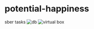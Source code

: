 # potential-happiness
sber tasks
![db](https://github.com/mixae1/potential-happiness/assets/56720762/96a271fb-8e56-4797-95d8-85720eef5d30)
![virtual box](https://drive.google.com/file/d/1QsvjHYPnVGK3N0j7AEkUt2-0dAoaigOl/view?usp=sharing)
